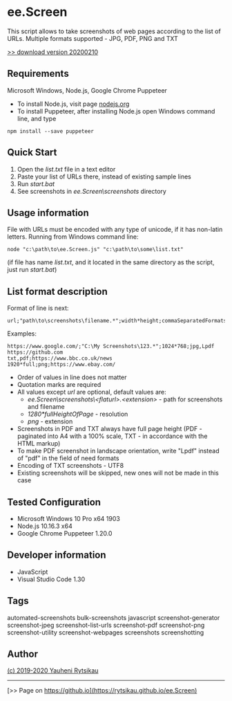 # ee.Screen
This script allows to take screenshots of web pages according to the list of URLs. Multiple formats supported - JPG, PDF, PNG and TXT

[>> download version 20200210](https://github.com/rytsikau/ee.Screen/raw/master/ee.Screen_20200210.zip)

## Requirements
Microsoft Windows, Node.js, Google Chrome Puppeteer
* To install Node.js, visit page [nodejs.org](https://nodejs.org)
* To install Puppeteer, after installing Node.js open Windows command line, and type
```
npm install --save puppeteer
```

## Quick Start
1. Open the *list.txt* file in a text editor
2. Paste your list of URLs there, instead of existing sample lines
3. Run *start.bat*
4. See screenshots in *ee.Screen\screenshots* directory

## Usage information
File with URLs must be encoded with any type of unicode, if it has non-latin letters. Running from Windows command line:
```
node "c:\path\to\ee.Screen.js" "c:\path\to\some\list.txt"
```
(if file has name *list.txt*, and it located in the same directory as the script, just run *start.bat*)

## List format description
Format of line is next:
```
url;"path\to\screenshots\filename.*";width*height;commaSeparatedFormats
```
Examples:
```
https://www.google.com/;"C:\My Screenshots\123.*";1024*768;jpg,Lpdf
https://github.com
txt,pdf;https://www.bbc.co.uk/news
1920*full;png;https://www.ebay.com/
```
* Order of values in line does not matter
* Quotation marks are required
* All values except *url* are optional, default values are:
    - *ee.Screen\screenshots\\<flaturl\>.<extension\>* - path for screenshots and filename
    - *1280\*fullHeightOfPage* - resolution
    - *png* - extension
* Screenshots in PDF and TXT always have full page height (PDF - paginated into A4 with a 100% scale, TXT - in accordance with the HTML markup)
* To make PDF screenshot in landscape orientation, write "Lpdf" instead of "pdf" in the field of need formats
* Encoding of TXT screenshots - UTF8
* Existing screenshots will be skipped, new ones will not be made in this case

## Tested Configuration
* Microsoft Windows 10 Pro x64 1903
* Node.js 10.16.3 x64
* Google Chrome Puppeteer 1.20.0

## Developer information
* JavaScript
* Visual Studio Code 1.30

## Tags
automated-screenshots bulk-screenshots javascript screenshot-generator screenshot-jpeg screenshot-list-urls screenshot-pdf screenshot-png screenshot-utility screenshot-webpages screenshots screenshotting

## Author
[(c) 2019-2020 Yauheni Rytsikau](mailto:y.rytsikau@gmail.com)

---
[>> Page on https://github.io](https://rytsikau.github.io/ee.Screen)
